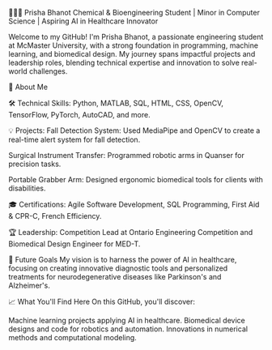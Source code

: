 👩🏽‍💻 Prisha Bhanot
Chemical & Bioengineering Student | Minor in Computer Science | Aspiring AI in Healthcare Innovator

Welcome to my GitHub! I'm Prisha Bhanot, a passionate engineering student at McMaster University, with a strong foundation in programming, machine learning, and biomedical design. My journey spans impactful projects and leadership roles, blending technical expertise and innovation to solve real-world challenges.

🌟 About Me

🛠️ Technical Skills: Python, MATLAB, SQL, HTML, CSS, OpenCV, TensorFlow, PyTorch, AutoCAD, and more.

💡 Projects:
Fall Detection System: Used MediaPipe and OpenCV to create a real-time alert system for fall detection.

Surgical Instrument Transfer: Programmed robotic arms in Quanser for precision tasks.

Portable Grabber Arm: Designed ergonomic biomedical tools for clients with disabilities.

🎓 Certifications: Agile Software Development, SQL Programming, First Aid & CPR-C, French Efficiency.

🏆 Leadership: Competition Lead at Ontario Engineering Competition and Biomedical Design Engineer for MED-T.

🎯 Future Goals
My vision is to harness the power of AI in healthcare, focusing on creating innovative diagnostic tools and personalized treatments for neurodegenerative diseases like 
Parkinson's and Alzheimer's.

📈 What You'll Find Here
On this GitHub, you'll discover:

Machine learning projects applying AI in healthcare.
Biomedical device designs and code for robotics and automation.
Innovations in numerical methods and computational modeling.


